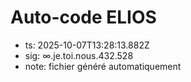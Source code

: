 # Auto-code ELIOS
- ts: 2025-10-07T13:28:13.882Z
- sig: ∞.je.toi.nous.432.528
- note: fichier généré automatiquement